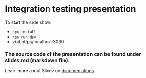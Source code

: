 # Integration testing presentation

To start the slide show:
- `npm install`
- `npm run dev`
- visit http://localhost:3030

### The source code of the presentation can be found under slides.md (markdown file).

Learn more about Slidev on [documentations](https://sli.dev/).
